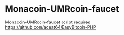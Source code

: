 # Monacoin-UMRcoin-faucet
Monacoin-UMRcoin-faucet script
requires https://github.com/aceat64/EasyBitcoin-PHP
